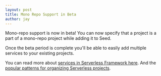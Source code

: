 ```yaml
---
layout: post
title: Mono Repo Support in Beta
author: jay
---
```


Mono-repo support is now in beta! You can now specify that a project is a part of a mono-repo project while adding it to Seed.

Once the beta period is complete you'll be able to easily add multiple services to your existing projects.

You can read more about [services in Serverless Framework here](https://serverless.com/framework/docs/providers/aws/guide/services/). And the [popular patterns for organizing Serverless projects](https://serverless-stack.com/chapters/organizing-serverless-projects.html).
